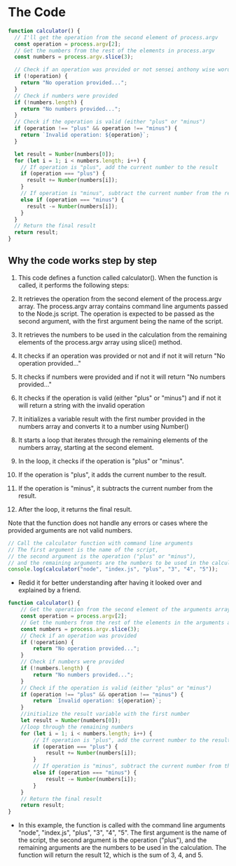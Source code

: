 # The Code 

```javascript
function calculator() {
  // I'll get the operation from the second element of process.argv
  const operation = process.argv[2];
  // Get the numbers from the rest of the elements in process.argv
  const numbers = process.argv.slice(3);

  // Check if an operation was provided or not sensei anthony wise words!
  if (!operation) {
    return "No operation provided...";
  }
  // Check if numbers were provided
  if (!numbers.length) {
    return "No numbers provided...";
  }
  // Check if the operation is valid (either "plus" or "minus")
  if (operation !== "plus" && operation !== "minus") {
    return `Invalid operation: ${operation}`;
  }

  let result = Number(numbers[0]);
  for (let i = 1; i < numbers.length; i++) {
    // If operation is "plus", add the current number to the result
    if (operation === "plus") {
      result += Number(numbers[i]);
    }
    // If operation is "minus", subtract the current number from the result
    else if (operation === "minus") {
      result -= Number(numbers[i]);
    }
  }
  // Return the final result
  return result;
}

```

## Why the code works step by step

1. This code defines a function called calculator(). When the function is called, it performs the following steps:

2. It retrieves the operation from the second element of the process.argv array. The process.argv array contains command line arguments passed to the Node.js script. The operation is expected to be passed as the second argument, with the first argument being the name of the script.

3. It retrieves the numbers to be used in the calculation from the remaining elements of the process.argv array using slice() method.

4. It checks if an operation was provided or not and if not it will return "No operation provided..."

5. It checks if numbers were provided and if not it will return "No numbers provided..."

6. It checks if the operation is valid (either "plus" or "minus") and if not it will return a string with the invalid operation

7. It initializes a variable result with the first number provided in the numbers array and converts it to a number using Number()

8. It starts a loop that iterates through the remaining elements of the numbers array, starting at the second element.

9. In the loop, it checks if the operation is "plus" or "minus".

10. If the operation is "plus", it adds the current number to the result.

11. If the operation is "minus", it subtracts the current number from the result.

12. After the loop, it returns the final result.

Note that the function does not handle any errors or cases where the provided arguments are not valid numbers.


```javascript
// Call the calculator function with command line arguments
// The first argument is the name of the script,
// the second argument is the operation ("plus" or "minus"),
// and the remaining arguments are the numbers to be used in the calculation
console.log(calculator("node", "index.js", "plus", "3", "4", "5"));

```
* Redid it for better understanding after having it looked over and explained by a friend.

```javascript
function calculator() {
    // Get the operation from the second element of the arguments array
    const operation = process.argv[2];
    // Get the numbers from the rest of the elements in the arguments array
    const numbers = process.argv.slice(3);
    // Check if an operation was provided
    if (!operation) {
        return "No operation provided...";
    }
    // Check if numbers were provided
    if (!numbers.length) {
        return "No numbers provided...";
    }
    // Check if the operation is valid (either "plus" or "minus")
    if (operation !== "plus" && operation !== "minus") {
        return `Invalid operation: ${operation}`;
    }
    //initialize the result variable with the first number 
    let result = Number(numbers[0]);
    //loop through the remaining numbers
    for (let i = 1; i < numbers.length; i++) {
        // If operation is "plus", add the current number to the result
        if (operation === "plus") {
            result += Number(numbers[i]);
        }
        // If operation is "minus", subtract the current number from the result
        else if (operation === "minus") {
            result -= Number(numbers[i]);
        }
    }
    // Return the final result
    return result;
}

```

* In this example, the function is called with the command line arguments "node", "index.js", "plus", "3", "4", "5". The first argument is the name of the script, the second argument is the operation ("plus"), and the remaining arguments are the numbers to be used in the calculation. The function will return the result 12, which is the sum of 3, 4, and 5.



